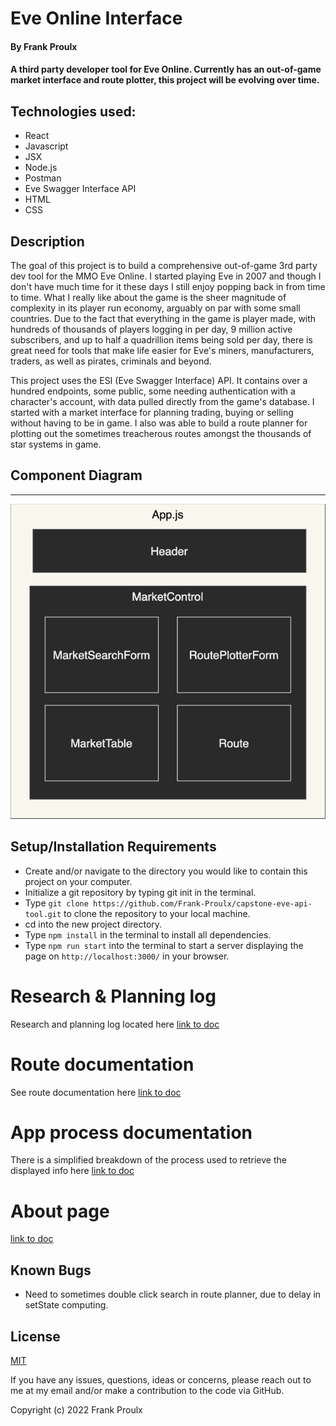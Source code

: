 # Eve Online Interface

#### By Frank Proulx

#### A third party developer tool for Eve Online. Currently has an out-of-game market interface and route plotter, this project will be evolving over time.

## Technologies used:

* React
* Javascript
* JSX
* Node.js
* Postman
* Eve Swagger Interface API
* HTML
* CSS

## Description

The goal of this project is to build a comprehensive out-of-game 3rd party dev tool for the MMO Eve Online. I started playing Eve in 2007 and though I don't have much time for it these days I still enjoy popping back in from time to time. What I really like about the game is the sheer magnitude of complexity in its player run economy, arguably on par with some small countries. Due to the fact that everything in the game is player made, with hundreds of thousands of players logging in per day, 9 million active subscribers, and up to half a quadrillion items being sold per day, there is great need for tools that make life easier for Eve's miners, manufacturers, traders, as well as pirates, criminals and beyond.

This project uses the ESI (Eve Swagger Interface) API. It contains over a hundred endpoints, some public, some needing authentication with a character's account, with data pulled directly from the game's database. I started with a market interface for planning trading, buying or selling without having to be in game. I also was able to build a route planner for plotting out the sometimes treacherous routes amongst the thousands of star systems in game.

## Component Diagram
---      

![Design for the component layout](./component-diagram.png)

## Setup/Installation Requirements  

* Create and/or navigate to the directory you would like to contain this project on your computer.
* Initialize a git repository by typing git init in the terminal.
* Type `git clone https://github.com/Frank-Proulx/capstone-eve-api-tool.git` to clone the repository to your local machine.
* cd into the new project directory.
* Type `npm install` in the terminal to install all dependencies.  
* Type `npm run start` into the terminal to start a server displaying the page on `http://localhost:3000/` in your browser.

# Research & Planning log

Research and planning log located here [link to doc](https://github.com/Frank-Proulx/capstone-eve-api-tool/blob/main/research-log.md)

# Route documentation

See route documentation here [link to doc](https://github.com/Frank-Proulx/capstone-eve-api-tool/blob/main/route-documentation.md)

# App process documentation

There is a simplified breakdown of the process used to retrieve the displayed info here [link to doc](https://github.com/Frank-Proulx/capstone-eve-api-tool/blob/main/app-process.md)

# About page

[link to doc](https://github.com/Frank-Proulx/capstone-eve-api-tool/blob/main/about-page.md)

## Known Bugs

* Need to sometimes double click search in route planner, due to delay in setState computing.

## License

[MIT](https://opensource.org/licenses/MIT)

If you have any issues, questions, ideas or concerns, please reach out to me at my email and/or make a contribution to the code via GitHub.

Copyright (c) 2022 Frank Proulx